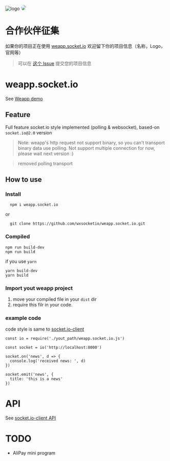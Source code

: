 ![logo](https://avatars0.githubusercontent.com/u/24429466?s=200&u=031180a39da9253ac73d782dabb27d46cf828e37&v=4)
<img src="https://avatars3.githubusercontent.com/u/18544015?s=200&u=2ef4c96445ee5cc3b9b4b9817666287f85b77068&v=4" style="border-radius: 50%;max-width:100%;"/>

# 合作伙伴征集
如果你的项目正在使用 [weapp.socket.io](https://github.com/weapp-socketio/weapp.socket.io) 欢迎留下你的项目信息（名称，Logo，官网等）

> 可以在 [这个 Issue](https://github.com/weapp-socketio/weapp.socket.io/issues/13) 提交您的项目信息

# weapp.socket.io

See [Weapp demo](https://github.com/wxsocketio/socket.io-weapp-demo)

## Feature

Full feature socket.io style implemented (polling & websocket), based-on `socket.io@2.0` version

> Note: weapp's http request not support binary, so you can't transport binary data use polling.
> Not support multiple connection for now, please wait next version :)

> removed polling transport

## How to use

### Install

```
  npm i weapp.socket.io
```

or

```
  git clone https://github.com/wxsocketio/weapp.socket.io.git
```

### Compiled

```
npm run build-dev
npm run build
```

if you use `yarn`

```
yarn build-dev
yarn build
```

### Import yout weapp project

1.  move your compiled file in your `dist` dir
2.  require this filr in your code.

### example code

code style is same to [socket.io-client](https://github.com/socketio/socket.io-client)

```
const io = require('./yout_path/weapp.socket.io.js')

const socket = io('http://localhost:8000')

socket.on('news', d => {
  console.log('received news: ', d)
})

socket.emit('news', {
  title: 'this is a news'
})
```

# API

See [socket.io-client API](https://github.com/socketio/socket.io-client/blob/master/docs/API.md)

# TODO

- AliPay mini program

